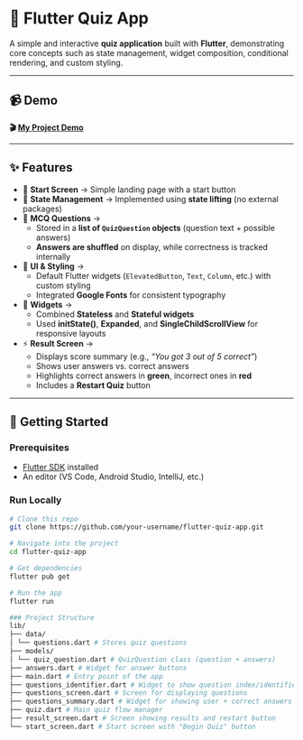 # 🎯 Flutter Quiz App  

A simple and interactive **quiz application** built with **Flutter**, demonstrating core concepts such as state management, widget composition, conditional rendering, and custom styling.  

---

## 📹 Demo  

**🎬 [My Project Demo](./quiz-demo.gif)**

---

## ✨ Features  

- 📌 **Start Screen** → Simple landing page with a start button  
- 🔄 **State Management** → Implemented using **state lifting** (no external packages)  
- 📝 **MCQ Questions** →  
  - Stored in a **list of `QuizQuestion` objects** (question text + possible answers)  
  - **Answers are shuffled** on display, while correctness is tracked internally  
- 🎨 **UI & Styling** →  
  - Default Flutter widgets (`ElevatedButton`, `Text`, `Column`, etc.) with custom styling  
  - Integrated **Google Fonts** for consistent typography  
- 🧩 **Widgets** →  
  - Combined **Stateless** and **Stateful widgets**  
  - Used **initState()**, **Expanded**, and **SingleChildScrollView** for responsive layouts  
- ⚡ **Result Screen** →  
  - Displays score summary (e.g., *“You got 3 out of 5 correct”*)  
  - Shows user answers vs. correct answers  
  - Highlights correct answers in **green**, incorrect ones in **red**  
  - Includes a **Restart Quiz** button  

---

## 🚀 Getting Started  

### Prerequisites  
- [Flutter SDK](https://docs.flutter.dev/get-started/install) installed  
- An editor (VS Code, Android Studio, IntelliJ, etc.)  

### Run Locally  
```bash
# Clone this repo
git clone https://github.com/your-username/flutter-quiz-app.git

# Navigate into the project
cd flutter-quiz-app

# Get dependencies
flutter pub get

# Run the app
flutter run

### Project Structure 
lib/
├── data/
│ └── questions.dart # Stores quiz questions
├── models/
│ └── quiz_question.dart # QuizQuestion class (question + answers)
├── answers.dart # Widget for answer buttons
├── main.dart # Entry point of the app
├── questions_identifier.dart # Widget to show question index/identifier
├── questions_screen.dart # Screen for displaying questions
├── questions_summary.dart # Widget for showing user + correct answers
├── quiz.dart # Main quiz flow manager
├── result_screen.dart # Screen showing results and restart button
└── start_screen.dart # Start screen with "Begin Quiz" button



